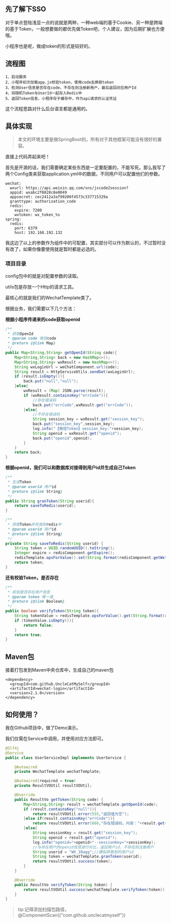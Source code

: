 ## 先了解下SSO

对于单点登陆浅显一点的说就是两种，一种web端的基于Cookie、另一种是跨端的基于Token，一般想要做的都优先做Token吧，个人建议，因为后期扩展也方便哦。

小程序也是呢，做成token的形式是较好的。

## 流程图

    1、启动服务
    2、小程序初次加载app.js校验token，使用code去换取token
    3、检测User信息是否存在code，不存在则注册新用户，最后返回对应用户Id
    4、将随机Token与UserId一起存入Redis中
    5、返回Token信息，小程序存于缓存中，作为api请求的认证凭证
    
这个流程思路对什么后台语言都是通用的。

## 具体实现

> 本文的环境主要是做SpringBoot的，所有对于其他框架可能没有很好的兼容。

直接上代码弄起来吧！

首先是开源的话，我们需要确定某些东西是一定要配置的，不能写死。那么我写了两个Config类来获取application.yml中的数据，不同用户可以配置他们的参数。

    wechat:
      wxurl: https://api.weixin.qq.com/sns/jscode2session?
      appid: wxabc2f8828c8e0049
      appsecret: cec2412a3af99200f4573c337715329a
      granttype: authorization_code
      redis:
        expire: 7200
        wxtoken: wx_token_%s
    spring:
      redis:
        port: 6379
        host: 192.168.192.132

我这边了以上的参数作为组件中的可配置，其实部分可以作为默认的，不过暂时没有改了，如果你像要使用就是暂时都是必选的。

### 项目目录

config包中的就是对配置参数的读取。

utils包是存放一个Http的请求工具。

最核心的就是我们的WechatTemplate类了。

根据业务，我们需要以下几个方法：

**根据小程序传递来的code获取openid**

```java
/**
 * 获取OpenId
 * @param code 微信code
 * @return {@link Map}
 */
public Map<String,String> getOpenId(String code){
    Map<String,String> back = new HashMap<>();
    Map<String,String> wxResult = new HashMap<>();
    String wxLoginUrl = weChatComponent.url(code);
    String result = HttpServiceUtils.sendGet(wxLoginUrl);
    if (result.isEmpty()){
        back.put("null","null");
    }else{
        wxResult = (Map) JSON.parse(result);
        if (wxResult.containsKey("errCode")){
            //存在错误码
            back.put("errCode",wxResult.get("errCode"));
        }else{
            //不存在错误码
            String session_key = wxResult.get("session_key");
            back.put("session_key",session_key);
            log.info("【微信Token】session_key:"+session_key);
            String openid = wxResult.get("openid");
            back.put("openid",openid);
        }
    }
    return back;
}
```

**根据openid，我们可以和数据库对接得到用户id并生成自己Token**

```java
/**
 * 生成Token
 * @param userid 用户id
 * @return {@link String}
 */
public String granToken(String userid){
    return saveToRedis(userid);
}

/**
 * 获取Token并存放到redis中
 * @param userid 用户id
 * @return {@link String}
 */
private String saveToRedis(String userid) {
    String token = UUID.randomUUID().toString();
    Integer expire = redisComponent.getExpire();
    redisTemplate.opsForValue().set(String.format(redisComponent.getWxtoken(),token),userid,expire, TimeUnit.SECONDS);
    return token;
}
```

**还有校验Token，是否存在**

```java
/**
 * 校验是否存在用户信息
 * @param token 唯一值
 * @return {@link Boolean}
 */
public boolean verifyToken(String token){
    String tokenValue = redisTemplate.opsForValue().get(String.format(redisComponent.getWxtoken(),token));
    if (tokenValue.isEmpty()){
        return false;
    }
    return true;
}
```

## Maven包

接着打包发到Maven中央仓库中，生成自己的maven包

```
<dependency>
  <groupId>com.github.UncleCatMySelf</groupId>
  <artifactId>wechat-login</artifactId>
  <version>2.1.0</version>
</dependency>
```

## 如何使用？

我在Github项目中，做了Demo演示。

我们仅需在Service中调用，并使用对应方法即可。

```java
@Slf4j
@Service
public class UserServiceImpl implements UserService {

    @Autowired
    private WechatTemplate wechatTemplate;

    @Autowired(required = true)
    private ResultVOUtil resultVOUtil;

    @Override
    public ResultVo getToken(String code) {
        Map<String,String> result = wechatTemplate.getOpenId(code);
        if (result.containsKey("null")){
            return resultVOUtil.error(555,"返回值为空");
        }else if(result.containsKey("errCode")){
            return resultVOUtil.error(666,"存在错误码，内容："+result.get("errCode"));
        }else{
            String sessionKey = result.get("session_key");
            String openid = result.get("openid");
            log.info("openid="+openid+"--sessionKey="+sessionKey);
            //与存在用户的openid信息进行对比，返回用户id，不存在则注册用户
            String userid = "WX_10agg";//模拟获取到的用户id
            String token = wechatTemplate.granToken(userid);
            return resultVOUtil.success(token);
        }
    }

    @Override
    public ResultVo verifyToken(String token) {
        return resultVOUtil.success(wechatTemplate.verifyToken(token));
    }
}
```

> tip:记得添加扫描包路径，@ComponentScan({"com.github.unclecatmyself"})

